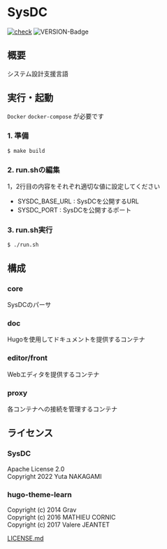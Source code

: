 # SysDC

[![check](https://github.com/Yuta1004/SysDC/actions/workflows/check.yml/badge.svg?branch=master)](https://github.com/Yuta1004/SysDC/actions/workflows/check.yml)
![VERSION-Badge](https://img.shields.io/github/v/release/Yuta1004/SysDC?style=flat)

## 概要

システム設計支援言語

## 実行・起動

`Docker` `docker-compose` が必要です

### 1. 準備

```
$ make build
```

### 2. run.shの編集

1，2行目の内容をそれぞれ適切な値に設定してください

- SYSDC_BASE_URL : SysDCを公開するURL
- SYSDC_PORT : SysDCを公開するポート

### 3. run.sh実行

```
$ ./run.sh
```

## 構成

### core

SysDCのパーサ

### doc

Hugoを使用してドキュメントを提供するコンテナ

### editor/front

Webエディタを提供するコンテナ

### proxy

各コンテナへの接続を管理するコンテナ

## ライセンス

### SysDC

Apache License 2.0  
Copyright 2022 Yuta NAKAGAMI

### hugo-theme-learn

Copyright (c) 2014 Grav  
Copyright (c) 2016 MATHIEU CORNIC  
Copyright (c) 2017 Valere JEANTET

[LICENSE.md](https://github.com/matcornic/hugo-theme-learn/blob/master/LICENSE.md)
